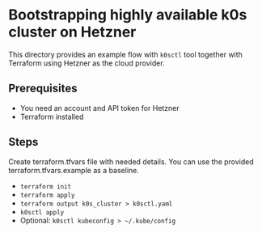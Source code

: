 # Bootstrapping highly available k0s cluster on Hetzner

This directory provides an example flow with `k0sctl` tool together with Terraform using Hetzner as the cloud provider.

## Prerequisites
- You need an account and API token for Hetzner
- Terraform installed

## Steps
Create terraform.tfvars file with needed details. You can use the provided terraform.tfvars.example as a baseline.
- `terraform init`
- `terraform apply`
- `terraform output k0s_cluster > k0sctl.yaml`
- `k0sctl apply`
- Optional: `k0sctl kubeconfig > ~/.kube/config`
